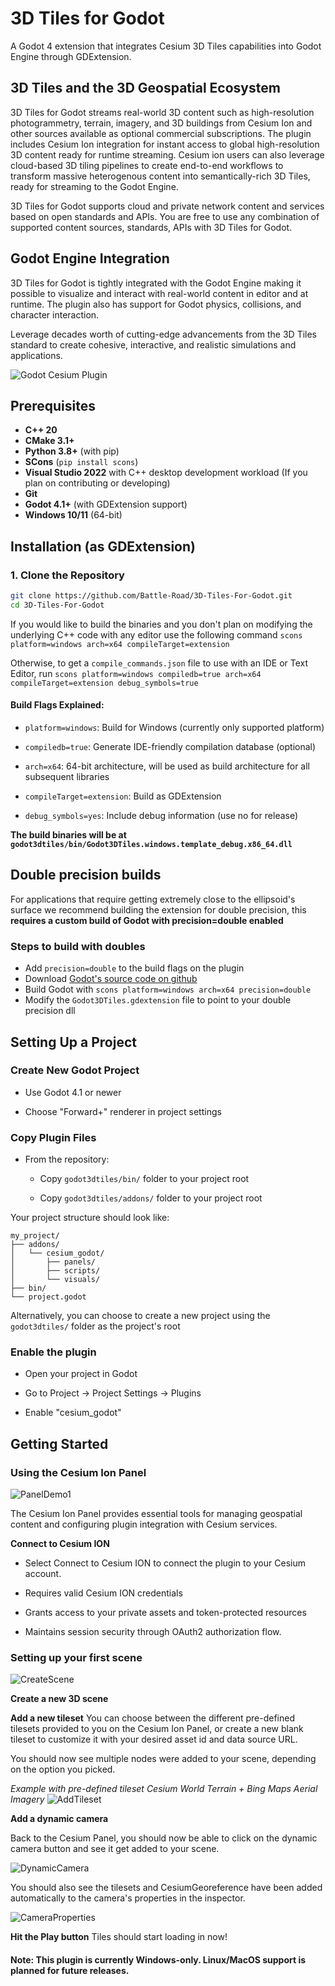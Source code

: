 
# 3D Tiles for Godot

A Godot 4 extension that integrates Cesium 3D Tiles capabilities into Godot Engine through GDExtension.

## 3D Tiles and the 3D Geospatial Ecosystem
3D Tiles for Godot streams real-world 3D content such as high-resolution photogrammetry, terrain, imagery, and 3D buildings from Cesium Ion and other sources available as optional commercial subscriptions. The plugin includes Cesium Ion integration for instant access to global high-resolution 3D content ready for runtime streaming. Cesium ion users can also leverage cloud-based 3D tiling pipelines to create end-to-end workflows to transform massive heterogenous content into semantically-rich 3D Tiles, ready for streaming to the Godot Engine.

3D Tiles for Godot supports cloud and private network content and services based on open standards and APIs. You are free to use any combination of supported content sources, standards, APIs with 3D Tiles for Godot.

## Godot Engine Integration
3D Tiles for Godot is tightly integrated with the Godot Engine making it possible to visualize and interact with real-world content in editor and at runtime. The plugin also has support for Godot physics, collisions, and character interaction. 

Leverage decades worth of cutting-edge advancements from the 3D Tiles standard to create cohesive, interactive, and realistic simulations and applications.



![Godot Cesium Plugin](readme_resources/NYC_Screenshot.png)

## Prerequisites

- **C++ 20**
- **CMake 3.1+**
- **Python 3.8+** (with pip)
- **SCons** (`pip install scons`)
- **Visual Studio 2022** with C++ desktop development workload (If you plan on contributing or developing)
- **Git**
- **Godot 4.1+** (with GDExtension support)
- **Windows 10/11** (64-bit)

## Installation (as GDExtension)

### 1. Clone the Repository
```bash
git clone https://github.com/Battle-Road/3D-Tiles-For-Godot.git
cd 3D-Tiles-For-Godot
```

If you would like to build the binaries and you don't plan on modifying the underlying C++ code with any editor use the following command
`scons platform=windows arch=x64 compileTarget=extension`

Otherwise, to get a `compile_commands.json` file to use with an IDE or Text Editor, run
`scons platform=windows compiledb=true arch=x64 compileTarget=extension debug_symbols=true`

#### Build Flags Explained:

* `platform=windows`: Build for Windows (currently only supported platform)

* `compiledb=true`: Generate IDE-friendly compilation database (optional)

* `arch=x64`: 64-bit architecture, will be used as build architecture for all subsequent libraries 

* `compileTarget=extension`: Build as GDExtension

* `debug_symbols=yes`: Include debug information (use no for release)

**The build binaries will be at `godot3dtiles/bin/Godot3DTiles.windows.template_debug.x86_64.dll`**


## Double precision builds
For applications that require getting extremely close to the ellipsoid's surface we recommend building the extension for double precision, this **requires a custom build of Godot with precision=double enabled**

### Steps to build with doubles

* Add `precision=double` to the build flags on the plugin
* Download [Godot's source code on github](https://github.com/godotengine/godot)
* Build Godot with `scons platform=windows arch=x64 precision=double`
* Modify the `Godot3DTiles.gdextension` file to point to your double precision dll


## Setting Up a Project
### Create New Godot Project

* Use Godot 4.1 or newer

* Choose "Forward+" renderer in project settings

### Copy Plugin Files

* From the repository:

  * Copy `godot3dtiles/bin/` folder to your project root

  * Copy `godot3dtiles/addons/` folder to your project root

Your project structure should look like:

```
my_project/
├── addons/
│   └── cesium_godot/
│       ├── panels/
│       ├── scripts/
│       └── visuals/
├── bin/
└── project.godot
```

Alternatively, you can choose to create a new project using the `godot3dtiles/` folder as the project's root

### Enable the plugin

* Open your project in Godot

* Go to Project → Project Settings → Plugins

* Enable "cesium_godot"

## Getting Started

### Using the Cesium Ion Panel

![PanelDemo1](readme_resources/panel_default.png)

The Cesium Ion Panel provides essential tools for managing geospatial content and configuring plugin integration with Cesium services.

**Connect to Cesium ION**


* Select Connect to Cesium ION to connect the plugin to your Cesium account.

* Requires valid Cesium ION credentials

* Grants access to your private assets and token-protected resources

* Maintains session security through OAuth2 authorization flow.

### Setting up your first scene

![CreateScene](readme_resources/create_scene.png)

**Create a new 3D scene**

**Add a new tileset**
You can choose between the different pre-defined tilesets provided to you on the Cesium Ion Panel, or create a new blank tileset to customize it with your desired asset id and data source URL.

You should now see multiple nodes were added to your scene, depending on the option you picked.

*Example with pre-defined tileset Cesium World Terrain + Bing Maps Aerial Imagery*
![AddTileset](readme_resources/add_tileset.png)

**Add a dynamic camera**

Back to the Cesium Panel, you should now be able to click on the dynamic camera button and see it get added to your scene.

![DynamicCamera](readme_resources/dynamic_camera.png)

You should also see the tilesets and CesiumGeoreference have been added automatically to the camera's properties in the inspector.

![CameraProperties](readme_resources/camera_properties.png)

**Hit the Play button**
Tiles should start loading in now!

#### Note: This plugin is currently Windows-only. Linux/MacOS support is planned for future releases.

